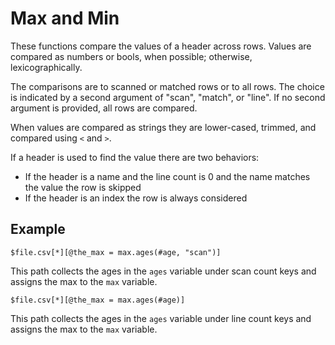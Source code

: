 
# Max and Min

These functions compare the values of a header across rows. Values are compared as numbers or bools, when possible; otherwise, lexicographically.

The comparisons are to scanned or matched rows or to all rows. The choice is indicated by a second argument of "scan", "match", or "line". If no second argument is provided, all rows are compared.

When values are compared as strings they are lower-cased, trimmed, and compared using `<` and `>`.

If a header is used to find the value there are two behaviors:
- If the header is a name and the line count is 0 and the name matches the value the row is skipped
- If the header is an index the row is always considered

## Example

    $file.csv[*][@the_max = max.ages(#age, "scan")]

This path collects the ages in the `ages` variable under scan count keys and assigns the max to the `max` variable.

    $file.csv[*][@the_max = max.ages(#age)]

This path collects the ages in the `ages` variable under line count keys and assigns the max to the `max` variable.



